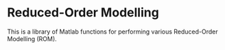 # Reduced-Order Modelling

This is a library of Matlab functions for performing various Reduced-Order Modelling (ROM).
